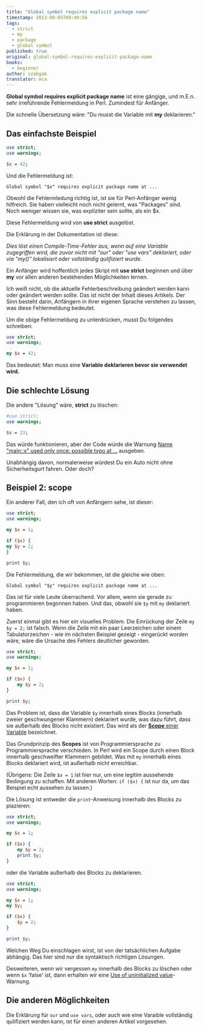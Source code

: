 ```yaml
---
title: "Global symbol requires explicit package name"
timestamp: 2013-08-05T08:40:56
tags:
  - strict
  - my
  - package
  - global symbol
published: true
original: global-symbol-requires-explicit-package-name
books:
  - beginner
author: szabgab
translator: mca
---
```



 <b>Global symbol requires explicit package name</b> ist eine gängige,
und m.E.n. sehr irreführende Fehlermeldung in Perl. Zumindest für Anfänger.

Die schnelle Übersetzung wäre: "Du musst die Variable mit <b>my</b> deklarieren."


## Das einfachste Beispiel

```perl
use strict;
use warnings;

$x = 42;
```

Und die Fehlermeldung ist:

```
Global symbol "$x" requires explicit package name at ...
```

Obwohl die Fehlermledung richtig ist, ist sie für
Perl-Anfänger wenig hilfreich. Sie haben vielleicht noch
nicht gelernt, was "Packages" sind. Noch weniger wissen
sie, was expliziter sein sollte, als ein $x.

Diese Fehlermeldung wird von  <b>use strict</b> ausgelöst.

Die Erklärung in der Dokumentation ist diese:

<i>
Dies löst einen Compile-Time-Fehler aus, wenn auf eine Variable zugegriffen wird,
die zuvor nicht mit "our" oder "use vars" deklariert, oder via "my()" lokalisiert
oder vollständig qulifiziert wurde.
</i>

Ein Anfänger wird hoffentlich jedes Skript mit <b>use strict</b> beginnen und
über <b>my</b> vor allen anderen bestehenden Möglichkeiten lernen.

Ich weiß nicht, ob die aktuelle Fehlerbeschreibung geändert werden kann oder geändert werden sollte.
Das ist nicht der Inhalt dieses Artikels. Der Sinn besteht darin, Anfängern in ihrer eigenen
Sprache verstehen zu lassen, was diese Fehlermeldung bedeutet.

Um die obige Fehlermeldung zu unterdrücken, musst Du folgendes schreiben:

```perl
use strict;
use warnings;

my $x = 42;
```

Das bedeutet: Man muss eine <b>Variable deklarieren bevor sie verwendet wird.</b>

## Die schlechte Lösung

Die andere "Lösung" wäre, <b>strict</b> zu löschen:

```perl
#use strict;
use warnings;

$x = 23;
```

Das würde funktionieren, aber der Code würde die Warnung [Name "main::x" used only once: possible typo at ...](/name-used-only-once-possible-typo)
ausgeben.

Unabhängig davon, normalerweise würdest Du ein Auto nicht ohne Sicherheitsgurt fahren. Oder doch?

## Beispiel 2: scope

Ein anderer Fall, den ich oft von Anfängern sehe, ist dieser:

```perl
use strict;
use warnings;

my $x = 1;

if ($x) {
my $y = 2;
}

print $y;
```

Die Fehlermeldung, die wir bekommen, ist die gleiche wie oben:

```
Global symbol "$y" requires explicit package name at ...
```

Das ist für viele Leute überrachend. Vor allem, wenn sie gerade zu programmieren begonnen haben.
Und das, obwohl sie `$y` mit `my` deklariert haben.

Zuerst einmal gibt es hier ein visuelles Problem. Die Einrückung der Zeile `my $y = 2;` ist falsch.
Wenn die Zeile mit ein paar Leerzeichen oder einem Tabulatorzeichen - wie im nächsten Beispiel gezeigt - eingerückt worden wäre,
wäre die Ursache des Fehlers deutlicher geworden.

```perl
use strict;
use warnings;

my $x = 1;

if ($x) {
    my $y = 2;
}

print $y;
```

Das Problem ist, dass die Variable `$y` innerhalb eines Blocks (innerhalb zweier
geschwungener Klammern) deklariert wurde, was dazu führt, dass sie außerhalb des Blocks
nicht existiert. Das wird als der <a href="https://perlmaven.com/scope-of-variables-in-perl"><b>Scope</b> einer Variable</a> bezeichnet.

Das Grundprinzip des <b>Scopes</b> ist von Programmiersprache zu Programmiersprache verschieden.
In Perl wird ein Scope durch einen Block innerhalb geschweifter Klammern gebildet.
Was mit `my` innerhalb eines Blocks deklariert wird, ist außerhalb nicht erreichbar.

(Übrigens: Die Zeile `$x = 1` ist hier nur, um eine legitim aussehende Bedingung zu schaffen.
Mit anderen Worten: `if ($x) {` ist nur da, um das Beispiel echt aussehen zu lassen.)

Die Lösung ist entweder die `print`-Anweisung innerhalb des Blocks zu plazieren:

```perl
use strict;
use warnings;

my $x = 1;

if ($x) {
    my $y = 2;
    print $y;
}
```

oder die Variable außerhalb des Blocks zu deklarieren.

```perl
use strict;
use warnings;

my $x = 1;
my $y;

if ($x) {
    $y = 2;
}

print $y;
```

Welchen Weg Du einschlagen wirst, ist von der tatsächlichen Aufgabe abhängig. Das hier sind nur die
syntaktisch richtigen Lösungen.

Desweiteren, wenn wir vergessen `my` innerhalb des Blocks zu löschen oder wenn `$x`
'false' ist, dann erhalten wir eine [Use of uninitialized value](/use-of-uninitialized-value)-Warnung.

## Die anderen Möglichkeiten

Die Erklärung für `our` und `use vars`, oder auch wie
eine Varaible vollständig qulifiziert werden kann, ist für einen anderen Artikel vorgesehen.
